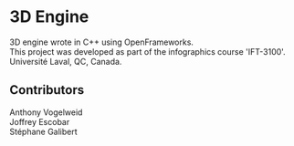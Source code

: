 # 3D Engine

3D engine wrote in C++ using OpenFrameworks.  
This project was developed as part of the infographics course 'IFT-3100'.  
Université Laval, QC, Canada.

## Contributors
Anthony Vogelweid  
Joffrey Escobar  
Stéphane Galibert

